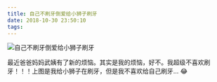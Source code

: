 ```yaml
---
title: 自己不刷牙倒爱给小狮子刷牙
date: 2018-10-30 23:50:10
tags:
---
```


![自己不刷牙倒爱给小狮子刷牙](http://20170326.com/30131540789296_.pic.jpg)

最近爸爸妈妈武姨有了新的烦恼。其实是我的烦恼，好不。我超级不喜欢刷牙！！！上图是我给小狮子在刷牙，但是我不喜欢给自己刷牙... 😂

